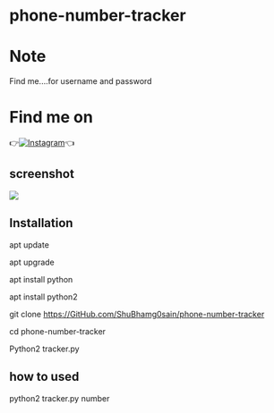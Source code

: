 # phone-number-tracker

# Note
Find me....for username and password

# Find me on 

👉[![Instagram](https://img.shields.io/badge/INSTAGRAM-FOLLOW-red?style=for-the-badge&logo=instagram)](https://www.instagram.com/shubham_g0sain/)👈


## screenshot
![ ](https://raw.githubusercontent.com/ShuBhamg0sain/phone-number-tracker/master/Screenshot_20201012_071932.jpg)

## Installation

apt update

apt upgrade

apt install python

apt install python2

git clone https://GitHub.com/ShuBhamg0sain/phone-number-tracker

cd phone-number-tracker

Python2 tracker.py

## how to used
python2 tracker.py number

